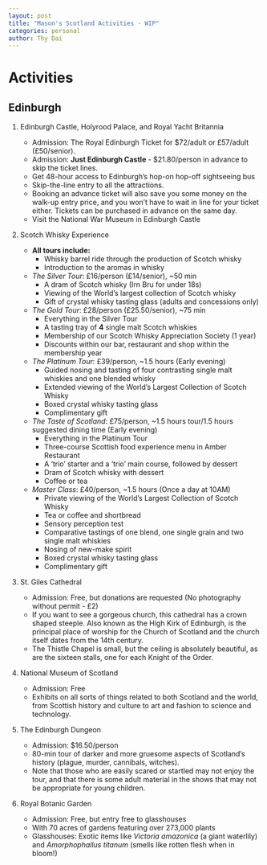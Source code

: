```yaml
---
layout: post
title: "Mason's Scotland Activities - WIP"
categories: personal
author: Thy Dai
---
```

# Activities

## Edinburgh
1. Edinburgh Castle, Holyrood Palace, and Royal Yacht Britannia
	- Admission: The Royal Edinburgh Ticket for $72/adult or £57/adult (£50/senior).
	- Admission:  **Just Edinburgh Castle** - $21.80/person in advance to skip the ticket lines.
	- Get 48-hour access to Edinburgh’s hop-on hop-off sightseeing bus
	- Skip-the-line entry to all the attractions.
	- Booking an advance ticket will also save you some money on the walk-up entry price, and you won’t have to wait in line for your ticket either. Tickets can be purchased in advance on the same day.
	- Visit the National War Museum in Edinburgh Castle
2. Scotch Whisky Experience
	- **All tours include:**
		- 	Whisky barrel ride through the production of Scotch whisky
		* Introduction to the aromas in whisky
	- *The Silver Tour*: £16/person (£14/senior), ~50 min
		* A dram of Scotch whisky (Irn Bru for under 18s)
		* Viewing of the World’s largest collection of Scotch whisky
		* Gift of crystal whisky tasting glass (adults and concessions only)
	* *The Gold Tour*: £28/person (£25.50/senior), ~75 min
		* Everything in the Silver Tour
		* A tasting tray of **4** single malt Scotch whiskies
		* Membership of our Scotch Whisky Appreciation Society (1 year)
		* Discounts within our bar, restaurant and shop within the membership year
	* *The Platinum Tour*: £39/person, ~1.5 hours (Early evening)
		* Guided nosing and tasting of four contrasting single malt whiskies and one blended whisky
		* Extended viewing of the World’s Largest Collection of Scotch Whisky
		* Boxed crystal whisky tasting glass
		* Complimentary gift
	* *The Taste of Scotland*: £75/person, ~1.5 hours tour/1.5 hours suggested dining time (Early evening)
		* Everything in the Platinum Tour
		* Three-course Scottish food experience menu in Amber Restaurant
		* A ‘trio’ starter and a ‘trio’ main course, followed by dessert
		* Dram of Scotch whisky with dessert
		* Coffee or tea
	* *Master Class*: £40/person, ~1.5 hours (Once a day at 10AM)
		* Private viewing of the World’s Largest Collection of Scotch Whisky
		* Tea or coffee and shortbread
		* Sensory perception test
		* Comparative tastings of one blend, one single grain and two single malt whiskies
		* Nosing of new-make spirit
		* Boxed crystal whisky tasting glass
		* Complimentary gift

3. St. Giles Cathedral
	- Admission: Free, but donations are requested (No photography without permit - £2)
	- If you want to see a gorgeous church, this cathedral has a crown shaped steeple.  Also known as the High Kirk of Edinburgh, is the principal place of worship for the Church of Scotland and the church itself dates from the 14th century.
	- The Thistle Chapel is small, but the ceiling is absolutely beautiful, as are the sixteen stalls, one for each Knight of the Order.
	
4. National Museum of Scotland
	- Admission: Free
	- Exhibits on all sorts of things related to both Scotland and the world, from Scottish history and culture to art and fashion to science and technology.

5. The Edinburgh Dungeon
	- Admission: $16.50/person
	- 80-min tour of darker and more gruesome aspects of Scotland’s history (plague, murder, cannibals, witches).
	- Note that those who are easily scared or startled may not enjoy the tour, and that there is some adult material in the shows that may not be appropriate for young children.

6. Royal Botanic Garden
	- Admission: Free, but entry free to glasshouses
	- With 70 acres of gardens featuring over 273,000 plants
	- Glasshouses: Exotic items like *Victoria amazonica* (a giant waterlily) and *Amorphophallus titanum* (smells like rotten flesh when in bloom!)
